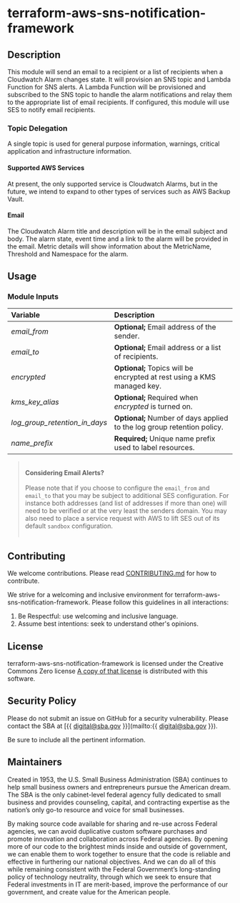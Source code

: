 # terraform-aws-sns-notification-framework

## Description

This module will send an email to a recipient or a list of recipients when a Cloudwatch Alarm changes state. It will provision an SNS topic and Lambda Function for SNS alerts. A Lambda Function will be provisioned and subscribed to the SNS topic to handle the alarm notifications and relay them to the appropriate list of email recipients. If configured, this module will use SES to notify email recipients.

### Topic Delegation

A single topic is used for general purpose information, warnings, critical application and infrastructure information.

#### Supported AWS Services

At present, the only supported service is Cloudwatch Alarms, but in the future, we intend to expand to other types of services such as AWS Backup Vault.

#### Email

The Cloudwatch Alarm title and description will be in the email subject and body. The alarm state, event time and a link to the alarm will be provided in the email. Metric details will show information about the MetricName, Threshold and Namespace for the alarm.

## Usage

### Module Inputs

| Variable                      | Description                                                             |
| :-                            | :-                                                                      |
| *email_from*                  | **Optional;** Email address of the sender.                              |
| *email_to*                    | **Optional;** Email address or a list of recipients.                    |
| *encrypted*                   | **Optional;** Topics will be encrypted at rest using a KMS managed key. |
| *kms_key_alias*               | **Optional;** Required when _encrypted_ is turned on.                   |
| *log_group_retention_in_days* | **Optional;** Number of days applied to the log group retention policy. |
| *name_prefix*                 | **Required;** Unique name prefix used to label resources.               |

> <br/>**Considering Email Alerts?** <br/><br/>
> Please note that if you choose to configure the `email_from` and `email_to` that you may be subject to additional SES configuration. For instance both addresses (and list of addresses if more than one) will need to be verified or at the very least the senders domain. You may also need to place a service request with AWS to lift SES out of its default `sandbox` configuration.<br/><br/>


## Contributing

We welcome contributions. Please read [CONTRIBUTING.md](./CONTRIBUTING.md) for how to contribute.

We strive for a welcoming and inclusive environment for terraform-aws-sns-notification-framework.
Please follow this guidelines in all interactions:

1. Be Respectful: use welcoming and inclusive language.
2. Assume best intentions: seek to understand other's opinions.

## License

terraform-aws-sns-notification-framework is licensed under the Creative Commons Zero license
[A copy of that license](./LICENSE.md) is distributed with this software.

## Security Policy

Please do not submit an issue on GitHub for a security vulnerability.
Please contact the SBA at [{{ digital@sba.gov }}](mailto:{{ digital@sba.gov }}).

Be sure to include all the pertinent information.

## Maintainers

Created in 1953, the U.S. Small Business Administration (SBA) continues to help small business owners and entrepreneurs pursue the American dream. The SBA is the only cabinet-level federal agency fully dedicated to small business and provides counseling, capital, and contracting expertise as the nation’s only go-to resource and voice for small businesses.

By making source code available for sharing and re-use across Federal agencies, we can avoid duplicative custom software purchases and promote innovation and collaboration across Federal agencies. By opening more of our code to the brightest minds inside and outside of government, we can enable them to work together to ensure that the code is reliable and effective in furthering our national objectives. And we can do all of this while remaining consistent with the Federal Government’s long-standing policy of technology neutrality, through which we seek to ensure that Federal investments in IT are merit-based, improve the performance of our government, and create value for the American people.
